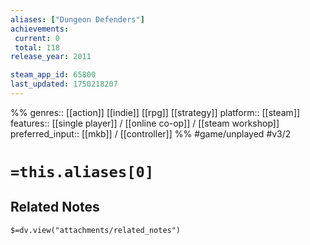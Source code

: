 ```yaml
---
aliases: ["Dungeon Defenders"]
achievements:
 current: 0
 total: 118
release_year: 2011

steam_app_id: 65800
last_updated: 1750218207
---
```

%%
genres:: [[action]] [[indie]] [[rpg]] [[strategy]]
platform:: [[steam]]
features:: [[single player]] / [[online co-op]] / [[steam workshop]]
preferred_input:: [[mkb]] / [[controller]]
%%
#game/unplayed
#v3/2

# `=this.aliases[0]`
## Related Notes
`$=dv.view("attachments/related_notes")`